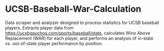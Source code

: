 # UCSB-Baseball-War-Calculation
Data scraper and analyzer designed to process statistics for UCSB baseball players. Extracts player data from https://ucsbgauchos.com/sports/baseball/stats, calculates Wins Above Replacement (WAR) for each player, and performs an analysis of in-state vs. out-of-state player performance by position.
